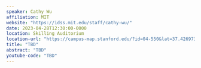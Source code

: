 ```yaml
---
speaker: Cathy Wu
affiliation: MIT
website: "https://idss.mit.edu/staff/cathy-wu/"
date: 2023-04-28T12:30:00-0000
location: Skilling Auditorium
location-url: "https://campus-map.stanford.edu/?id=04-550&lat=37.42697371527761&lng=-122.17280664808126&zoom=18&srch=undefined"
title: "TBD"
abstract: "TBD"
youtube-code: "TBD"
---
```


